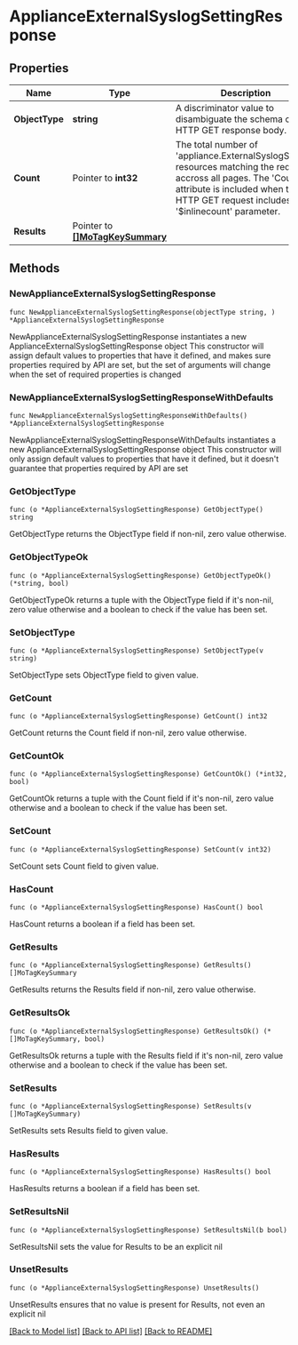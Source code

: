 # ApplianceExternalSyslogSettingResponse

## Properties

Name | Type | Description | Notes
------------ | ------------- | ------------- | -------------
**ObjectType** | **string** | A discriminator value to disambiguate the schema of a HTTP GET response body. | 
**Count** | Pointer to **int32** | The total number of &#39;appliance.ExternalSyslogSetting&#39; resources matching the request, accross all pages. The &#39;Count&#39; attribute is included when the HTTP GET request includes the &#39;$inlinecount&#39; parameter. | [optional] 
**Results** | Pointer to [**[]MoTagKeySummary**](mo.TagKeySummary.md) |  | [optional] 

## Methods

### NewApplianceExternalSyslogSettingResponse

`func NewApplianceExternalSyslogSettingResponse(objectType string, ) *ApplianceExternalSyslogSettingResponse`

NewApplianceExternalSyslogSettingResponse instantiates a new ApplianceExternalSyslogSettingResponse object
This constructor will assign default values to properties that have it defined,
and makes sure properties required by API are set, but the set of arguments
will change when the set of required properties is changed

### NewApplianceExternalSyslogSettingResponseWithDefaults

`func NewApplianceExternalSyslogSettingResponseWithDefaults() *ApplianceExternalSyslogSettingResponse`

NewApplianceExternalSyslogSettingResponseWithDefaults instantiates a new ApplianceExternalSyslogSettingResponse object
This constructor will only assign default values to properties that have it defined,
but it doesn't guarantee that properties required by API are set

### GetObjectType

`func (o *ApplianceExternalSyslogSettingResponse) GetObjectType() string`

GetObjectType returns the ObjectType field if non-nil, zero value otherwise.

### GetObjectTypeOk

`func (o *ApplianceExternalSyslogSettingResponse) GetObjectTypeOk() (*string, bool)`

GetObjectTypeOk returns a tuple with the ObjectType field if it's non-nil, zero value otherwise
and a boolean to check if the value has been set.

### SetObjectType

`func (o *ApplianceExternalSyslogSettingResponse) SetObjectType(v string)`

SetObjectType sets ObjectType field to given value.


### GetCount

`func (o *ApplianceExternalSyslogSettingResponse) GetCount() int32`

GetCount returns the Count field if non-nil, zero value otherwise.

### GetCountOk

`func (o *ApplianceExternalSyslogSettingResponse) GetCountOk() (*int32, bool)`

GetCountOk returns a tuple with the Count field if it's non-nil, zero value otherwise
and a boolean to check if the value has been set.

### SetCount

`func (o *ApplianceExternalSyslogSettingResponse) SetCount(v int32)`

SetCount sets Count field to given value.

### HasCount

`func (o *ApplianceExternalSyslogSettingResponse) HasCount() bool`

HasCount returns a boolean if a field has been set.

### GetResults

`func (o *ApplianceExternalSyslogSettingResponse) GetResults() []MoTagKeySummary`

GetResults returns the Results field if non-nil, zero value otherwise.

### GetResultsOk

`func (o *ApplianceExternalSyslogSettingResponse) GetResultsOk() (*[]MoTagKeySummary, bool)`

GetResultsOk returns a tuple with the Results field if it's non-nil, zero value otherwise
and a boolean to check if the value has been set.

### SetResults

`func (o *ApplianceExternalSyslogSettingResponse) SetResults(v []MoTagKeySummary)`

SetResults sets Results field to given value.

### HasResults

`func (o *ApplianceExternalSyslogSettingResponse) HasResults() bool`

HasResults returns a boolean if a field has been set.

### SetResultsNil

`func (o *ApplianceExternalSyslogSettingResponse) SetResultsNil(b bool)`

 SetResultsNil sets the value for Results to be an explicit nil

### UnsetResults
`func (o *ApplianceExternalSyslogSettingResponse) UnsetResults()`

UnsetResults ensures that no value is present for Results, not even an explicit nil

[[Back to Model list]](../README.md#documentation-for-models) [[Back to API list]](../README.md#documentation-for-api-endpoints) [[Back to README]](../README.md)


